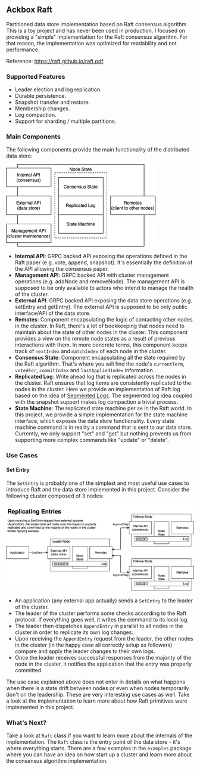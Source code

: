 ## Ackbox Raft

Partitioned data store implementation based on Raft consensus algorithm. This is a toy project and has never been used in production. I focused on providing a "simple" implementation for the Raft consensus algorithm. For that reason, the implementation was optimized for readability and not performance.  

Reference: https://raft.github.io/raft.pdf

### Supported Features
- Leader election and log replication.
- Durable persistence.
- Snapshot transfer and restore.
- Membership changes.
- Log compaction.
- Support for sharding / multiple partitions.

### Main Components

The following components provide the main functionality of the distributed data store:

![components.img](./docs/ackbox-raft-components.png)

- __Internal API__: GRPC backed API exposing the operations defined in the Raft paper (e.g. vote, append, snapshot). It's essentially the definition of the API allowing the consensus paper.
- __Management API__: GRPC backed API with cluster management operations (e.g. addNode and removeNode). The management API is supposed to be only available to actors who intend to manage the health of the cluster.
- __External API__: GRPC backed API exposing the data store operations (e.g. setEntry and getEntry). The external API is supposed to be only public interface/API of the data store.
- __Remotes__: Component encapsulating the logic of contacting other nodes in the cluster. In Raft, there's a lot of bookkeeping that nodes need to maintain about the state of other nodes in the cluster. This component provides a view on the remote node states as a result of previous interactions with them. In more concrete terms, this component keeps track of `nextIndex` and `matchIndex` of each node in the cluster.
- __Consensus State__: Component encapsulating all the state required by the Raft algorithm. That's where you will find the node's `currentTerm`, `votedFor`, `commitIndex` and `lastAppliedIndex` information.
- __Replicated Log__: Write ahead log that is replicated across the nodes in the cluster. Raft ensures that log items are consistently replicated to the nodes in the cluster. Here we provide an implementation of Raft log based on the idea of [Segmented Logs](https://martinfowler.com/articles/patterns-of-distributed-systems/log-segmentation.html). The segmented log idea coupled with the snapshot support makes log compaction a trivial process.
- __State Machine__: The replicated state machine per se in the Raft world. In this project, we provide a simple implementation for the state machine interface, which exposes the data store functionality. Every state machine command is in reality a command that is sent to our data store. Currently, we only support "set" and "get" but nothing prevents us from supporting more complex commands like "update" or "delete".

### Use Cases

#### Set Entry

The `SetEntry` is probably one of the simplest and most useful use cases to introduce Raft and the data store implemented in this project. Consider the following cluster composed of 3 nodes:

![components.img](./docs/ackbox-raft-usecase-set.png)

- An application (any external app actually) sends a `SetEntry` to the leader of the cluster.
- The leader of the cluster performs some checks according to the Raft protocol. If everything goes well, it writes the command to its local log.
- The leader then dispatches `AppendEntry` in parallel to all nodes in the cluster in order to replicate its own log changes.
- Upon receiving the `AppendEntry` request from the leader, the other nodes in the cluster (in the happy case all correctly setup as followers) compare and apply the leader changes to their own logs.
- Once the leader receives successful responses from the majority of the node in the cluster, it notifies the application that the entry was properly committed.

The use case explained above does not enter in details on what happens when there is a state drift between nodes or even when nodes temporarily don't on the leadership. These are very interesting use cases as well. Take a look at the implementation to learn more about how Raft primitives were implemented in this project.

### What's Next?

Take a look at `Raft` class if you want to learn more about the internals of the implementation. The `Raft` class is the entry point of the data store - it's where everything starts. There are a few examples in the `examples` package where you can have an idea on how start up a cluster and learn more about the consensus algorithm implementation.
